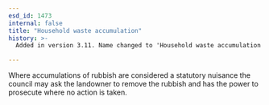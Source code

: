 ```yaml
---
esd_id: 1473
internal: false
title: "Household waste accumulation"
history: >-
  Added in version 3.11. Name changed to 'Household waste accumulation' in version 4.00.

---
```


Where accumulations of rubbish are considered a statutory nuisance the council may ask the landowner to remove the rubbish and has the power to prosecute where no action is taken.

